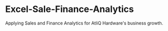 # Excel-Sale-Finance-Analytics
Applying Sales and Finance Analytics for AtliQ Hardware's business growth. 
